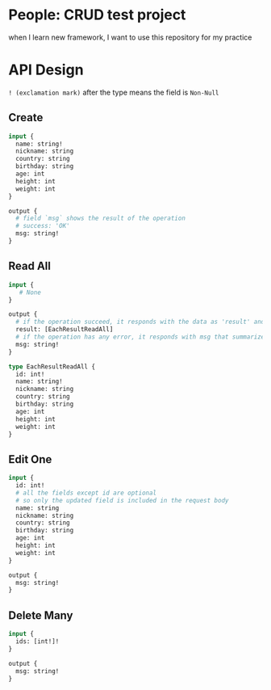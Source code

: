 # People: CRUD test project

when I learn new framework,
I want to use this repository for my practice

# API Design

`! (exclamation mark)` after the type means the field is `Non-Null`

## Create

```graphql
input {
  name: string!
  nickname: string
  country: string
  birthday: string
  age: int
  height: int
  weight: int
}
```

```graphql
output {
  # field `msg` shows the result of the operation
  # success: 'OK'
  msg: string!
}
```

## Read All

```graphql
input {
   # None
}
```

```graphql
output {
  # if the operation succeed, it responds with the data as 'result' and OK as 'msg'
  result: [EachResultReadAll]
  # if the operation has any error, it responds with msg that summarizes the error
  msg: string!
}

type EachResultReadAll {
  id: int!
  name: string!
  nickname: string
  country: string
  birthday: string
  age: int
  height: int
  weight: int
}
```

## Edit One

```graphql
input {
  id: int!
  # all the fields except id are optional
  # so only the updated field is included in the request body
  name: string
  nickname: string
  country: string
  birthday: string
  age: int
  height: int
  weight: int
}
```

```graphql
output {
  msg: string!
}
```

## Delete Many

```graphql
input {
  ids: [int!]!
}
```

```graphql
output {
  msg: string!
}
```
